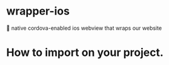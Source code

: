 # wrapper-ios
:iphone: native cordova-enabled ios webview that wraps our website

# How to import on your project.

